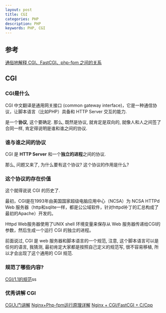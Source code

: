 ```yaml
---
layout: post
title: CGI
categories: PHP
description: PHP
keywords: PHP, CGI
---
```


## 参考
[通俗地解释 CGI、FastCGI、php-fpm 之间的关系](https://www.zhihu.com/question/30672017)

## CGI

### CGI是什么
CGI 中文翻译是通用网关接口 (common gateway interface)，它是一种通信协议，让脚本语言（比如PHP）具备和 HTTP Server 交互的能力.

是一个**协议**, 这个要确定. 那么, 既然是协议, 就肯定是双向的, 就像人和人之间签了合同一样, 肯定得说明是谁和谁之间的协议.

### 谁与谁之间的协议

CGI 是 **HTTP Server** 和一个**独立的进程**之间的协议.

那么, 问题又来了, 为什么要有这个协议? 这个协议的作用是什么?

### 这个协议的存在价值

这个就得说说 CGI 的历史了.

最初，CGI是在1993年由美国国家超级电脑应用中心（NCSA）为 NCSA HTTPd Web 服务器（http和sqlite一样，都是公公域软件，针对httpd补丁的汇总构成了最初的Apache）开发的。

Httpd Web服务器使用了UNIX shell 环境变量来保存从 Web 服务器传递给CGI的参数，然后生成一个运行 CGI 的独立的进程。

前面说过, CGI 是 web 服务器和脚本语言的一个规范, 注意, 这个脚本语言可以是任何的语言, 我猜测, 最初肯定大家都是按照自己定义的规范写, 很不容易移植, 所以才会出现了这个通用的 CGI 规范.

### 规范了哪些内容?

[CGI/1.1的规范](http://blog.csdn.net/sunlylorn/article/details/6128430)ss

### 优秀讲解 CGI

[CGI入门讲解](CGI入门讲解)
[Nginx+Php-fpm运行原理详解](https://segmentfault.com/a/1190000007322358)
[Nginx + CGI/FastCGI + C/Cpp](http://www.cnblogs.com/skynet/p/4173450.html)









